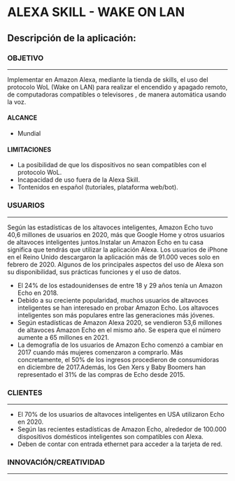 # **ALEXA SKILL - WAKE ON LAN**
## Descripción de la aplicación:
### **OBJETIVO**
---
Implementar en Amazon Alexa, mediante la tienda de skills, el uso del protocolo WoL (Wake on LAN) para realizar el encendido y apagado remoto, de computadoras compatibles o televisores , de manera automática usando la voz. 

#### **ALCANCE**

* Mundial

#### **LIMITACIONES**

* La posibilidad de que los dispositivos no sean compatibles con el protocolo WoL.
* Incapacidad de uso fuera de la Alexa Skill.
* Tontenidos en español (tutoriales, plataforma web/bot).


### **USUARIOS**
---

Según las estadísticas de los altavoces inteligentes, Amazon Echo tuvo 40,6 millones de usuarios en 2020, más que Google Home y otros usuarios de altavoces inteligentes juntos.Instalar un Amazon Echo en tu casa significa que tendrás que utilizar la aplicación Alexa. Los usuarios de iPhone en el Reino Unido descargaron la aplicación más de 91.000 veces solo en febrero de 2020. Algunos de los principales aspectos del uso de Alexa son su disponibilidad, sus prácticas funciones y el uso de datos. 

* El 24% de los estadounidenses de entre 18 y 29 años tenía un Amazon Echo en 2018.
* Debido a su creciente popularidad, muchos usuarios de altavoces inteligentes se han interesado en probar Amazon Echo. Los altavoces inteligentes son más populares entre las generaciones más jóvenes.
* Según estadísticas de Amazon Alexa 2020, se vendieron 53,6 millones de altavoces Amazon Echo en el mismo año. Se espera que el número aumente a 65 millones en 2021.
* La demografía de los usuarios de Amazon Echo comenzó a cambiar en 2017 cuando más mujeres comenzaron a comprarlo. Más concretamente, el 50% de los ingresos procedieron de consumidoras en diciembre de 2017.Además, los Gen Xers y Baby Boomers han representado el 31% de las compras de Echo desde 2015.

### **CLIENTES**
---

* El 70% de los usuarios de altavoces inteligentes en USA utilizaron Echo en 2020.
* Según las recientes estadísticas de Amazon Echo, alrededor de 100.000 dispositivos domésticos inteligentes son compatibles con Alexa.
* Deben de contar con entrada ethernet para acceder a la tarjeta de red.

### **INNOVACIÓN/CREATIVIDAD**
---
